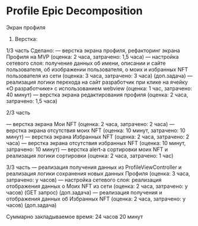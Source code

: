 #  Profile Epic Decomposition

Экран профиля
1. Верстка:

1/3 часть 
Сделано:
— верстка экрана профиля, рефакторинг экрана Профиля на MVP (оценка: 2 часа, затрачено: 1,5 часа)
— настройка сетевого слоя: получение данных об имени, описании и сайте пользователя, об изображении пользователя, о моих и избранных NFT пользователя из сети (оценка: 3 часа, затрачено: 3 часа) (доп.задача)
— реализация логики перехода на сайт разработчик  при клике на ячейку «О разработчике» с использованием webview (оценка: 1 час, затрачено: 40 минут)
— верстка экрана редактирования профиля (оценка: 2 часа, затрачено: 1,5 часа)

2/3 часть

— верстка экрана Мои NFT (оценка: 2 часа, затрачено: 2 часа)
— верстка экрана отсутствия моих NFT (оценка: 10 минут, затрачено: 10 минут)
— верстка экрана Избранных NFT (оценка: 2 часа, затрачено: 2 часа)
— верстка экрана отсутствия избранных NFT (оценка: 10 минут, затрачено: 10 минут)
— верстка alert-а сортировки моих NFT и реализация логики сортировки (оценка: 2 часа, затрачено: 1 час)  

3/3 часть
— реализация получения данных из ProfileViewController и реализация логики сохранения новых данных Профиля (оценка: 3 часа, затрачено: y часов) 
— настройка сетевого слоя: реализация отображения данных о Моих NFT из сети (оценка: 2 часа, затрачено: y часов) (GET запрос) (доп.задача) 
— реализация получения и отображения данных об Избранных NFT (оценка: 2 часа, затрачено: y часов) (доп.задача)
 
Суммарно закладываемое время: 24 часов 20 минут 

